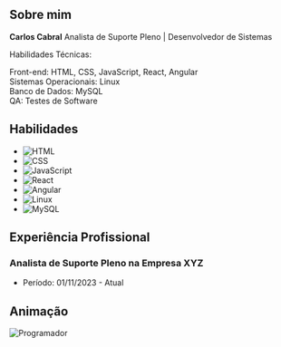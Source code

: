## Sobre mim

<strong>Carlos Cabral</strong>
Analista de Suporte Pleno | Desenvolvedor de Sistemas

Habilidades Técnicas:

Front-end: HTML, CSS, JavaScript, React, Angular<br>
Sistemas Operacionais: Linux<br>
Banco de Dados: MySQL<br>
QA: Testes de Software<br>

## Habilidades
- ![HTML](https://img.shields.io/badge/-HTML-orange)
- ![CSS](https://img.shields.io/badge/-CSS-blue)
- ![JavaScript](https://img.shields.io/badge/-JavaScript-yellow)
- ![React](https://img.shields.io/badge/-React-blueviolet)
- ![Angular](https://img.shields.io/badge/-Angular-red)
- ![Linux](https://img.shields.io/badge/-Linux-lightgrey)
- ![MySQL](https://img.shields.io/badge/-MySQL-blue)

## Experiência Profissional

### Analista de Suporte Pleno na Empresa XYZ
- Período: 01/11/2023 - Atual

## Animação
![Programador](SEU_LINK_DO_GIF)
